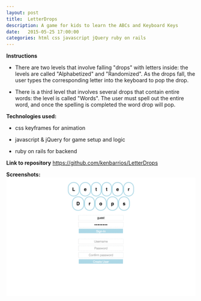 ```yaml
---
layout: post
title:  LetterDrops
description: A game for kids to learn the ABCs and Keyboard Keys
date:   2015-05-25 17:00:00
categories: html css javascript jQuery ruby on rails
---
```

**Instructions**

- There are two levels that involve falling "drops" with letters inside: the levels are called "Alphabetized" and "Randomized". As the drops fall, the user types the corresponding letter into the keyboard to pop the drop.

- There is a third level that involves several drops that contain entire words: the level is called "Words". The user must spell out the entire word, and once the spelling is completed the word drop will pop.


**Technologies used:**

- css keyframes for animation

- javascript & jQuery for game setup and logic

- ruby on rails for backend


**Link to repository**
<a href="https://github.com/kenbarrios/LetterDrops" target="_blank">https://github.com/kenbarrios/LetterDrops</a>


**Screenshots:**
<img src="/images/letterDrops.gif">
